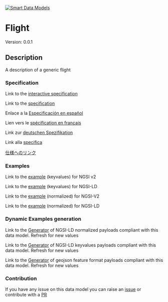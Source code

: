 [![Smart Data Models](https://smartdatamodels.org/wp-content/uploads/2022/01/SmartDataModels_logo.png "Logo")](https://smartdatamodels.org)
# Flight
Version: 0.0.1

## Description 

A description of a generic flight
### Specification

Link to the [interactive specification](https://swagger.lab.fiware.org/?url=https://smart-data-models.github.io/dataModel.Aeronautics/Flight/swagger.yaml)

Link to the [specification](https://github.com/smart-data-models/dataModel.Aeronautics/blob/master/Flight/doc/spec.md)

Enlace a la [Especificación en español](https://github.com/smart-data-models/dataModel.Aeronautics/blob/master/Flight/doc/spec_ES.md)

Lien vers le [spécification en français](https://github.com/smart-data-models/dataModel.Aeronautics/blob/master/Flight/doc/spec_FR.md)

Link zur [deutschen Spezifikation](https://github.com/smart-data-models/dataModel.Aeronautics/blob/master/Flight/doc/spec_DE.md)

Link alla [specifica](https://github.com/smart-data-models/dataModel.Aeronautics/blob/master/Flight/doc/spec_IT.md)

[仕様へのリンク](https://github.com/smart-data-models/dataModel.Aeronautics/blob/master/Flight/doc/spec_JA.md)
### Examples

Link to the [example](https://smart-data-models.github.io/dataModel.Aeronautics/Flight/examples/example.json) (keyvalues) for NGSI v2

Link to the [example](https://smart-data-models.github.io/dataModel.Aeronautics/Flight/examples/example.jsonld) (keyvalues) for NGSI-LD

Link to the [example](https://smart-data-models.github.io/dataModel.Aeronautics/Flight/examples/example-normalized.json) (normalized) for NGSI-V2

Link to the [example](https://smart-data-models.github.io/dataModel.Aeronautics/Flight/examples/example-normalized.jsonld) (normalized) for NGSI-LD
### Dynamic Examples generation

Link to the [Generator](https://smartdatamodels.org/extra/ngsi-ld_generator.php?schemaUrl=https://raw.githubusercontent.com/smart-data-models/dataModel.Aeronautics/master/Flight/schema.json&email=info@smartdatamodels.org) of NGSI-LD normalized payloads compliant with this data model. Refresh for new values

Link to the [Generator](https://smartdatamodels.org/extra/ngsi-ld_generator_keyvalues.php?schemaUrl=https://raw.githubusercontent.com/smart-data-models/dataModel.Aeronautics/master/Flight/schema.json&email=info@smartdatamodels.org) of NGSI-LD keyvalues payloads compliant with this data model. Refresh for new values

Link to the [Generator](https://smartdatamodels.org/extra/geojson_features_generator.php?schemaUrl=https://raw.githubusercontent.com/smart-data-models/dataModel.Aeronautics/master/Flight/schema.json&email=info@smartdatamodels.org) of geojson feature format payloads compliant with this data model. Refresh for new values
### Contribution

 If you have any issue on this data model you can raise an [issue](https://github.com/smart-data-models/dataModel.Aeronautics/issues)  or contribute with a [PR](https://github.com/smart-data-models/dataModel.Aeronautics/pulls)